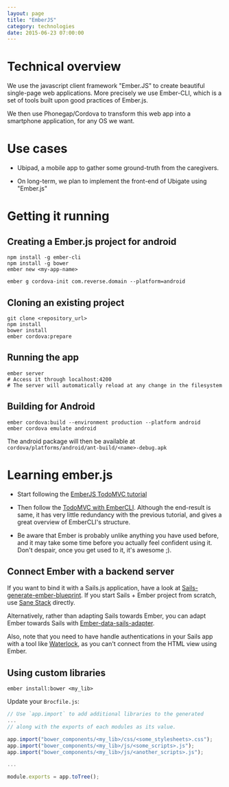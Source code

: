```yaml
---
layout: page
title: "EmberJS"
category: technologies
date: 2015-06-23 07:00:00
---
```


# Technical overview

We use the javascript client framework "Ember.JS" to create beautiful single-page web applications. More precisely we use Ember-CLI, which is a set of tools built upon good practices of Ember.js.

We then use Phonegap/Cordova to transform this web app into a smartphone application, for any OS we want.

# Use cases

* Ubipad, a mobile app to gather some ground-truth from the caregivers.

* On long-term, we plan to implement the front-end of Ubigate using "Ember.js"

# Getting it running

## Creating a Ember.js project for android

```
npm install -g ember-cli
npm install -g bower
ember new <my-app-name>

ember g cordova-init com.reverse.domain --platform=android
```

## Cloning an existing project

```
git clone <repository_url>
npm install
bower install
ember cordova:prepare
```

## Running the app

```
ember server
# Access it through localhost:4200
# The server will automatically reload at any change in the filesystem
```

## Building for Android

```
ember cordova:build --environment production --platform android
ember cordova emulate android
```

The android package will then be available at `cordova/platforms/android/ant-build/<name>-debug.apk`

# Learning ember.js

* Start following the [EmberJS TodoMVC tutorial](http://guides.emberjs.com/v1.10.0/getting-started/)
* Then follow the [TodoMVC with EmberCLI](http://www.cubicleapps.com/articles/todo-mvc-with-ember-cli-part-1). Although the end-result is same, it has very little redundancy with the previous tutorial, and gives a great overview of EmberCLI's structure.

* Be aware that Ember is probably unlike anything you have used before, and it may take some time before you actually feel confident using it. Don't despair, once you get used to it, it's awesome ;).

## Connect Ember with a backend server

If you want to bind it with a Sails.js application, have a look at [Sails-generate-ember-blueprint](https://github.com/mphasize/sails-generate-ember-blueprints). If you start Sails + Ember project from scratch, use [Sane Stack](http://sanestack.com/) directly.

Alternatively, rather than adapting Sails towards Ember, you can adapt Ember towards Sails with [Ember-data-sails-adapter](https://github.com/bmac/ember-data-sails-adapter).

Also, note that you need to have handle authentications in your Sails app with a tool like [Waterlock](https://github.com/waterlock/waterlock), as you can't connect from the HTML view using Ember.

## Using custom libraries

`ember install:bower <my_lib>`

Update your `Brocfile.js`:

```javascript
// Use `app.import` to add additional libraries to the generated
...
// along with the exports of each modules as its value.

app.import("bower_components/<my_lib>/css/<some_stylesheets>.css");
app.import("bower_components/<my_lib>/js/<some_scripts>.js");
app.import("bower_components/<my_lib>/js/<another_scripts>.js");

...

module.exports = app.toTree();
```
